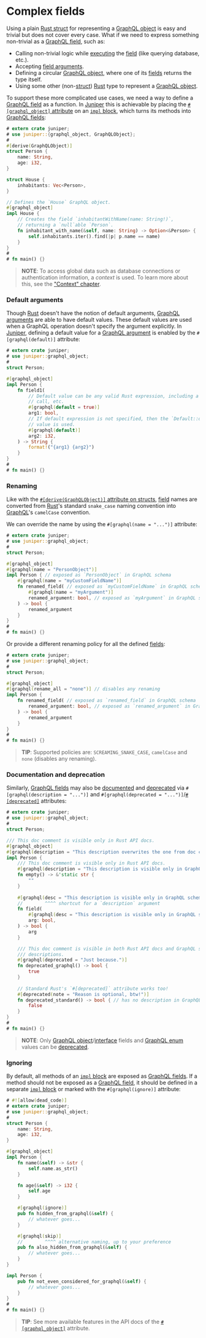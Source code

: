 Complex fields
==============

Using a plain [Rust struct][struct] for representing a [GraphQL object][0] is easy and trivial but does not cover every case. What if we need to express something non-trivial as a [GraphQL field][4], such as:
- Calling non-trivial logic while [executing][1] the [field][4] (like querying database, etc.).
- Accepting [field arguments][5].
- Defining a circular [GraphQL object][0], where one of its [fields][4] returns the type itself.
- Using some other (non-[struct]) [Rust] type to represent a [GraphQL object][0].

To support these more complicated use cases, we need a way to define a [GraphQL field][4] as a function. In [Juniper] this is achievable by placing the [`#[graphql_object]` attribute][3] on an [`impl` block][6], which turns its methods into [GraphQL fields][4]:
```rust
# extern crate juniper;
# use juniper::{graphql_object, GraphQLObject};
#
#[derive(GraphQLObject)]
struct Person {
    name: String,
    age: i32,
}

struct House {
    inhabitants: Vec<Person>,
}

// Defines the `House` GraphQL object.
#[graphql_object]
impl House {
    // Creates the field `inhabitantWithName(name: String!)`, 
    // returning a `null`able `Person`.
    fn inhabitant_with_name(&self, name: String) -> Option<&Person> {
        self.inhabitants.iter().find(|p| p.name == name)
    }
}
#
# fn main() {}
```
> **NOTE**: To access global data such as database connections or authentication information, a _context_ is used. To learn more about this, see the ["Context" chapter](context.md).


### Default arguments

Though [Rust] doesn't have the notion of default arguments, [GraphQL arguments][4] are able to have default values. These default values are used when a GraphQL operation doesn't specify the argument explicitly. In [Juniper], defining a default value for a [GraphQL argument][4] is enabled by the `#[graphql(default)]` attribute:
```rust
# extern crate juniper;
# use juniper::graphql_object;
#
struct Person;

#[graphql_object]
impl Person {
    fn field1(
        // Default value can be any valid Rust expression, including a function
        // call, etc.
        #[graphql(default = true)]
        arg1: bool,
        // If default expression is not specified, then the `Default::default()` 
        // value is used.
        #[graphql(default)]
        arg2: i32,
    ) -> String {
        format!("{arg1} {arg2}")
    }
}
#
# fn main() {}
```


### Renaming

Like with the [`#[derive(GraphQLObject)]` attribute on structs](index.md#renaming), [field][4] names are converted from [Rust]'s standard `snake_case` naming convention into [GraphQL]'s `camelCase` convention.

We can override the name by using the `#[graphql(name = "...")]` attribute:
```rust
# extern crate juniper;
# use juniper::graphql_object;
#
struct Person;

#[graphql_object]
#[graphql(name = "PersonObject")]
impl Person { // exposed as `PersonObject` in GraphQL schema
    #[graphql(name = "myCustomFieldName")]
    fn renamed_field( // exposed as `myCustomFieldName` in GraphQL schema
        #[graphql(name = "myArgument")]
        renamed_argument: bool, // exposed as `myArgument` in GraphQL schema
    ) -> bool {
        renamed_argument
    }
}
#
# fn main() {}
```

Or provide a different renaming policy for all the defined [fields][4]:
```rust
# extern crate juniper;
# use juniper::graphql_object;
#
struct Person;

#[graphql_object]
#[graphql(rename_all = "none")] // disables any renaming
impl Person {
    fn renamed_field( // exposed as `renamed_field` in GraphQL schema
        renamed_argument: bool, // exposed as `renamed_argument` in GraphQL schema
    ) -> bool {
        renamed_argument
    }
}
#
# fn main() {}
```
> **TIP**: Supported policies are: `SCREAMING_SNAKE_CASE`, `camelCase` and `none` (disables any renaming).


### Documentation and deprecation

Similarly, [GraphQL fields][4] may also be [documented][7] and [deprecated][9] via `#[graphql(description = "...")]` and `#[graphql(deprecated = "...")]`/[`#[deprecated]`][13] attributes:
```rust
# extern crate juniper;
# use juniper::graphql_object;
#
struct Person;

/// This doc comment is visible only in Rust API docs.
#[graphql_object]
#[graphql(description = "This description overwrites the one from doc comment.")]
impl Person {
    /// This doc comment is visible only in Rust API docs.
    #[graphql(description = "This description is visible only in GraphQL schema.")]
    fn empty() -> &'static str {
        ""
    }
    
    #[graphql(desc = "This description is visible only in GraphQL schema.")]
    //        ^^^^ shortcut for a `description` argument
    fn field(
        #[graphql(desc = "This description is visible only in GraphQL schema.")]
        arg: bool,
    ) -> bool {
        arg
    }

    /// This doc comment is visible in both Rust API docs and GraphQL schema 
    /// descriptions.
    #[graphql(deprecated = "Just because.")]
    fn deprecated_graphql() -> bool {
        true
    }
    
    // Standard Rust's `#[deprecated]` attribute works too!
    #[deprecated(note = "Reason is optional, btw!")]
    fn deprecated_standard() -> bool { // has no description in GraphQL schema
        false
    }
}
#
# fn main() {}
```
> **NOTE**: Only [GraphQL object][0]/[interface][11] fields and [GraphQL enum][10] values can be [deprecated][9].


### Ignoring

By default, all methods of an [`impl` block][6] are exposed as [GraphQL fields][4]. If a method should not be exposed as a [GraphQL field][4], it should be defined in a separate [`impl` block][6] or marked with the `#[graphql(ignore)]` attribute:
```rust
# #![allow(dead_code)]
# extern crate juniper;
# use juniper::graphql_object;
#
struct Person {
    name: String,
    age: i32,
}

#[graphql_object]
impl Person {
    fn name(&self) -> &str {
        self.name.as_str()
    }

    fn age(&self) -> i32 {
        self.age
    }

    #[graphql(ignore)]
    pub fn hidden_from_graphql(&self) {
        // whatever goes...
    }

    #[graphql(skip)]
    //        ^^^^ alternative naming, up to your preference
    pub fn also_hidden_from_graphql(&self) {
        // whatever goes...
    }
}

impl Person {
    pub fn not_even_considered_for_graphql(&self) {
        // whatever goes...
    }
}
#
# fn main() {}
```

> **TIP**: See more available features in the API docs of the [`#[graphql_object]`][3] attribute.




[GraphQL]: https://graphql.org
[Juniper]: https://docs.rs/juniper
[Rust]: https://www.rust-lang.org
[struct]: https://doc.rust-lang.org/reference/items/structs.html

[0]: https://spec.graphql.org/October2021#sec-Objects
[1]: https://spec.graphql.org/October2021#sec-Execution
[2]: https://docs.rs/juniper/0.16.1/juniper/derive.GraphQLObject.html
[3]: https://docs.rs/juniper/0.16.1/juniper/attr.graphql_object.html
[4]: https://spec.graphql.org/October2021#sec-Language.Fields
[5]: https://spec.graphql.org/October2021#sec-Language.Arguments
[6]: https://doc.rust-lang.org/reference/items/implementations.html#inherent-implementations
[7]: https://spec.graphql.org/October2021#sec-Descriptions
[9]: https://spec.graphql.org/October2021#sec--deprecated
[10]: https://spec.graphql.org/October2021#sec-Enums
[11]: https://spec.graphql.org/October2021#sec-Interfaces
[13]: https://doc.rust-lang.org/reference/attributes/diagnostics.html#the-deprecated-attribute
